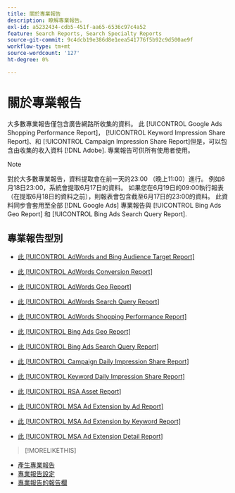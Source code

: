 ```yaml
---
title: 關於專業報告
description: 瞭解專業報告。
exl-id: a5232434-cdb5-451f-aa65-6536c97c4a52
feature: Search Reports, Search Specialty Reports
source-git-commit: 9c4dcb19e386d8e1eea541776f5b92c9d500ae9f
workflow-type: tm+mt
source-wordcount: '127'
ht-degree: 0%

---
```


# 關於專業報告

大多數專業報告僅包含廣告網路所收集的資料。 此 [!UICONTROL Google Ads Shopping Performance Report]， [!UICONTROL Keyword Impression Share Report]、和 [!UICONTROL Campaign Impression Share Report]但是，可以包含由收集的收入資料 [!DNL Adobe]. 專業報告可供所有使用者使用。

>[!NOTE]
>
>對於大多數專業報告，資料提取會在前一天的23:00 （晚上11:00）進行。 例如6月18日23:00，系統會提取6月17日的資料。 如果您在6月19日的09:00執行報表（在提取6月18日的資料之前），則報表會包含截至6月17日的23:00的資料。 此資料同步會套用至全部 [!DNL Google Ads] 專業報告與 [!UICONTROL Bing Ads Geo Report] 和 [!UICONTROL Bing Ads Search Query Report].

## 專業報告型別

* [此 [!UICONTROL AdWords and Bing Audience Target Report]](/help/search-social-commerce/reports/management/specialty/adwords-bing-audience-target-report.md)

* [此 [!UICONTROL AdWords Conversion Report]](/help/search-social-commerce/reports/management/specialty/adwords-conversion-report.md)

* [此 [!UICONTROL AdWords Geo Report]](/help/search-social-commerce/reports/management/specialty/adwords-geo-report.md)

* [此 [!UICONTROL AdWords Search Query Report]](/help/search-social-commerce/reports/management/specialty/adwords-search-query-report.md)

* [此 [!UICONTROL AdWords Shopping Performance Report]](/help/search-social-commerce/reports/management/specialty/adwords-shopping-performance-report.md)

* [此 [!UICONTROL Bing Ads Geo Report]](/help/search-social-commerce/reports/management/specialty/bing-ads-geo-report.md)

* [此 [!UICONTROL Bing Ads Search Query Report]](/help/search-social-commerce/reports/management/specialty/bing-ads-search-query-report.md)

* [此 [!UICONTROL Campaign Daily Impression Share Report]](/help/search-social-commerce/reports/management/specialty/campaign-daily-impression-share-report.md)

* [此 [!UICONTROL Keyword Daily Impression Share Report]](/help/search-social-commerce/reports/management/specialty/keyword-daily-impression-share-report.md)

* [此 [!UICONTROL RSA Asset Report]](/help/search-social-commerce/reports/management/specialty/rsa-asset-report.md)

* [此 [!UICONTROL MSA Ad Extension by Ad Report]](msa-ad-extension-detail-report.md)

* [此 [!UICONTROL MSA Ad Extension by Keyword Report]](msa-ad-extension-by-keyword-report.md)

* [此 [!UICONTROL MSA Ad Extension Detail Report]](msa-ad-extension-by-ad-report.md)

>[!MORELIKETHIS]
>
* [產生專業報告](/help/search-social-commerce/reports/management/specialty/specialty-report-generate.md)
* [專業報告設定](/help/search-social-commerce/reports/management/specialty/specialty-report-settings.md)
* [專業報告的報告欄](/help/search-social-commerce/reports/management/specialty/specialty-report-columns.md)

